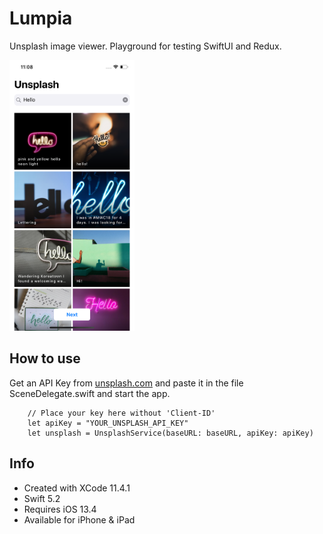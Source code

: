 # Lumpia

Unsplash image viewer. Playground for testing SwiftUI and Redux.
 
<!-- //![Alt text](Images/screenshot.png?raw=true "Title") -->
<img src="Images/screenshot.png" width="200">


## How to use
Get an API Key from [unsplash.com](https://unsplash.com/developers) and paste it in the file SceneDelegate.swift and start the app.

```
    // Place your key here without 'Client-ID'
    let apiKey = "YOUR_UNSPLASH_API_KEY"
    let unsplash = UnsplashService(baseURL: baseURL, apiKey: apiKey)

```
## Info
- Created with XCode 11.4.1 
- Swift 5.2
- Requires iOS 13.4
- Available for iPhone & iPad